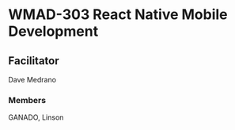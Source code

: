 # WMAD-303 React Native Mobile Development

## Facilitator
Dave Medrano

### Members
GANADO, Linson
